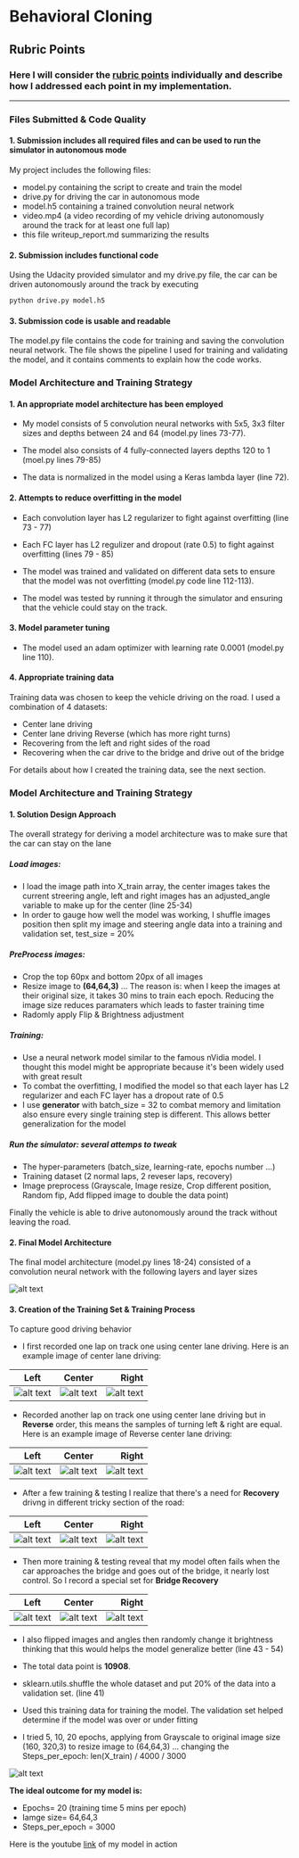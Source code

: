 # **Behavioral Cloning** 

[//]: # (Image References)

[image1]: https://github.com/Van-Vu/car-behavioral-cloning/blob/master/Images/Center/left_2018_08_02_20_32_49_865.jpg "Center Driving"
[image2]: https://github.com/Van-Vu/car-behavioral-cloning/blob/master/Images/Center/center_2018_08_02_20_32_49_865.jpg "Center Driving"
[image3]: https://github.com/Van-Vu/car-behavioral-cloning/blob/master/Images/Center/right_2018_08_02_20_32_49_865.jpg "Center Driving"
[image4]: https://github.com/Van-Vu/car-behavioral-cloning/blob/master/Images/Center_Reverse/left_2018_08_02_19_56_39_523.jpg "Center Driving"
[image5]: https://github.com/Van-Vu/car-behavioral-cloning/blob/master/Images/Center_Reverse/center_2018_08_02_19_56_39_523.jpg "Center Driving"
[image6]: https://github.com/Van-Vu/car-behavioral-cloning/blob/master/Images/Center_Reverse/right_2018_08_02_19_56_39_523.jpg "Center Driving"
[image7]: https://github.com/Van-Vu/car-behavioral-cloning/blob/master/Images/Recovery/left_2018_08_02_20_12_49_759.jpg "Recovery Driving"
[image8]: https://github.com/Van-Vu/car-behavioral-cloning/blob/master/Images/Recovery/center_2018_08_02_20_12_49_759.jpg "Recovery Driving"
[image9]: https://github.com/Van-Vu/car-behavioral-cloning/blob/master/Images/Recovery/right_2018_08_02_20_12_49_759.jpg "Recovery Driving"
[image10]: https://github.com/Van-Vu/car-behavioral-cloning/blob/master/Images/Bridge_Recovery/left_2018_08_04_13_09_54_220.jpg "Recovery Driving"
[image11]: https://github.com/Van-Vu/car-behavioral-cloning/blob/master/Images/Bridge_Recovery/center_2018_08_04_13_09_54_220.jpg "Recovery Driving"
[image12]: https://github.com/Van-Vu/car-behavioral-cloning/blob/master/Images/Bridge_Recovery/right_2018_08_04_13_09_54_220.jpg "Recovery Driving"
[image13]: https://github.com/Van-Vu/car-behavioral-cloning/blob/master/Images/model.jpg "model"
[image14]: https://github.com/Van-Vu/car-behavioral-cloning/blob/master/Images/training_attemps.jpg "training attemps"
## Rubric Points
### Here I will consider the [rubric points](https://review.udacity.com/#!/rubrics/432/view) individually and describe how I addressed each point in my implementation.  

---
### Files Submitted & Code Quality

#### 1. Submission includes all required files and can be used to run the simulator in autonomous mode

My project includes the following files:
* model.py containing the script to create and train the model
* drive.py for driving the car in autonomous mode
* model.h5 containing a trained convolution neural network 
* video.mp4 (a video recording of my vehicle driving autonomously around the track for at least one full lap)
* this file writeup_report.md summarizing the results

#### 2. Submission includes functional code
Using the Udacity provided simulator and my drive.py file, the car can be driven autonomously around the track by executing 
```sh
python drive.py model.h5
```

#### 3. Submission code is usable and readable

The model.py file contains the code for training and saving the convolution neural network. The file shows the pipeline I used for training and validating the model, and it contains comments to explain how the code works.

### Model Architecture and Training Strategy

#### 1. An appropriate model architecture has been employed

- My model consists of 5 convolution neural networks with 5x5, 3x3 filter sizes and depths between 24 and 64 (model.py lines 73-77). 

- The model also consists of 4 fully-connected layers depths 120 to 1 (moel.py lines 79-85)

- The data is normalized in the model using a Keras lambda layer (line 72). 

#### 2. Attempts to reduce overfitting in the model
- Each convolution layer has L2 regularizer to fight against overfitting (line 73 - 77)

- Each FC layer has L2 regulizer and dropout (rate 0.5) to fight against overfitting (lines 79 - 85)

- The model was trained and validated on different data sets to ensure that the model was not overfitting (model.py code line 112-113). 

- The model was tested by running it through the simulator and ensuring that the vehicle could stay on the track.

#### 3. Model parameter tuning

- The model used an adam optimizer with learning rate 0.0001 (model.py line 110).

#### 4. Appropriate training data

Training data was chosen to keep the vehicle driving on the road. I used a combination of 4 datasets:
- Center lane driving
- Center lane driving Reverse (which has more right turns)
- Recovering from the left and right sides of the road
- Recovering when the car drive to the bridge and drive out of the bridge

For details about how I created the training data, see the next section. 

### Model Architecture and Training Strategy

#### 1. Solution Design Approach

The overall strategy for deriving a model architecture was to make sure that the car can stay on the lane

##### Load images:
+ I load the image path into X_train array, the center images takes the current streering angle, left and right images has an adjusted_angle variable to make up for the center (line 25-34)
+ In order to gauge how well the model was working, I shuffle images position then split my image and steering angle data into a training and validation set, test_size = 20%

##### PreProcess images:
+ Crop the top 60px and bottom 20px of all images
+ Resize image to **(64,64,3)** ... The reason is: when I keep the images at their original size, it takes 30 mins to train each epoch. Reducing the image size reduces paramaters which leads to faster training time
+ Radomly apply Flip & Brightness adjustment

##### Training:
+ Use a neural network model similar to the famous nVidia model. I thought this model might be appropriate because it's been widely used with great result
+ To combat the overfitting, I modified the model so that each layer has L2 regularizer and each FC layer has a dropout rate of 0.5
+ I use **generator** with batch_size = 32 to combat memory and limitation also ensure every single training step is different. This allows better generalization for the model

##### Run the simulator: several attemps to tweak 
+ The hyper-parameters (batch_size, learning-rate, epochs number ...)
+ Training dataset (2 normal laps, 2 reveser laps, recovery)
+ Image preprocess (Grayscale, Image resize, Crop different position, Random fip, Add flipped image to double the data point)

Finally the vehicle is able to drive autonomously around the track without leaving the road.

#### 2. Final Model Architecture

The final model architecture (model.py lines 18-24) consisted of a convolution neural network with the following layers and layer sizes 

![alt text][image13]

#### 3. Creation of the Training Set & Training Process
To capture good driving behavior
- I first recorded one lap on track one using center lane driving. Here is an example image of center lane driving:

| Left        | Center           | Right  |
| ------------- |:-------------:| -----:|
| ![alt text][image1]      | ![alt text][image2] | ![alt text][image3] |

- Recorded another lap on track one using center lane driving but in **Reverse** order, this means the samples of turning left & right are equal. Here is an example image of Reverse center lane driving:

| Left        | Center           | Right  |
| ------------- |:-------------:| -----:|
| ![alt text][image4]      | ![alt text][image5] | ![alt text][image6] |

- After a few training & testing I realize that there's a need for **Recovery** drivng in different tricky section of the road:

| Left        | Center           | Right  |
| ------------- |:-------------:| -----:|
| ![alt text][image7]      | ![alt text][image8] | ![alt text][image9] |

- Then more training & testing reveal that my model often fails when the car approaches the bridge and goes out of the bridge, it nearly lost control. So I record a special set for **Bridge Recovery**

| Left        | Center           | Right  |
| ------------- |:-------------:| -----:|
| ![alt text][image10]      | ![alt text][image11] | ![alt text][image12] |

- I also flipped images and angles then randomly change it brightness thinking that this would helps the model generalize better (line 43 - 54)

- The total data point is **10908**. 

- sklearn.utils.shuffle the whole dataset and put 20% of the data into a validation set. (line 41)

- Used this training data for training the model. The validation set helped determine if the model was over or under fitting

- I tried 5, 10, 20 epochs, applying from Grayscale to original image size (160, 320,3) to resize image to (64,64,3) ... changing the Steps_per_epoch: len(X_train) / 4000 / 3000

![alt text][image14] 

**The ideal outcome for my model is:**
- Epochs= 20 (training time 5 mins per epoch)
- Iamge size= 64,64,3
- Steps_per_epoch = 3000

Here is the youtube [link](https://www.youtube.com/watch?v=95Nr6fPCuNc) of my model in action 

